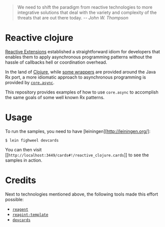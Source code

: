 > We need to shift the paradigm from reactive technologies to more integrative solutions that deal with the variety and complexity of the threats that are out there today.
> -- _John W. Thompson_

# Reactive clojure

[Reactive Extensions][rx] established a straightforward idiom for developers
that enables them to apply asynchronous programming patterns without the hassle
of callbacks hell or coordination overhead.

In the land of [Clojure][clj], while [some wrappers][rx-clj] are provided around
the Java Rx port, a more idiomatic approach to asynchronous programming is
provided by [`core.async`][async].

This repository provides examples of how to use `core.async` to accomplish
the same goals of some well known Rx patterns.

# Usage

To run the samples, you need to have [leiningen][http://leiningen.org/]:

```
$ lein fighweel devcards
```

You can then visit [[`http://localhost:3449/cards#!/reactive_clojure.cards`]] to
see the samples in action.

# Credits

Next to technologies mentioned above, the following tools made this effort
possible:

- [`reagent`](https://github.com/reagent-project/reagent)
- [`reagint-template`](https://github.com/reagent-project/reagent-template)
- [`devcards`](https://github.com/bhauman/devcards)

[rx]: http://reactivex.io/
[clj]: http://clojure.org/
[rx-clj]: https://github.com/ReactiveX/RxClojure/
[async]: https://github.com/clojure/core.async
